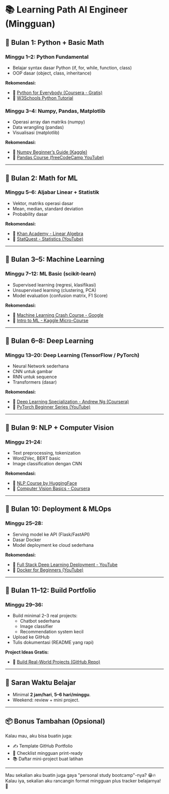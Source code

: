 # 📚 Learning Path AI Engineer (Mingguan)

## 📅 Bulan 1: Python + Basic Math

### Minggu 1–2: Python Fundamental
- Belajar syntax dasar Python (if, for, while, function, class)
- OOP dasar (object, class, inheritance)

**Rekomendasi:**
- 🔗 [Python for Everybody (Coursera - Gratis)](https://www.coursera.org/specializations/python)
- 🔗 [W3Schools Python Tutorial](https://www.w3schools.com/python/)

### Minggu 3–4: Numpy, Pandas, Matplotlib
- Operasi array dan matriks (numpy)
- Data wrangling (pandas)
- Visualisasi (matplotlib)

**Rekomendasi:**
- 🔗 [Numpy Beginner’s Guide (Kaggle)](https://www.kaggle.com/learn/numpy)
- 🔗 [Pandas Course (freeCodeCamp YouTube)](https://www.youtube.com/watch?v=vmEHCJofslg)

---

## 📅 Bulan 2: Math for ML

### Minggu 5–6: Aljabar Linear + Statistik
- Vektor, matriks operasi dasar
- Mean, median, standard deviation
- Probability dasar

**Rekomendasi:**
- 🔗 [Khan Academy - Linear Algebra](https://www.khanacademy.org/math/linear-algebra)
- 🔗 [StatQuest - Statistics (YouTube)](https://www.youtube.com/user/joshstarmer)

---

## 📅 Bulan 3–5: Machine Learning

### Minggu 7–12: ML Basic (scikit-learn)
- Supervised learning (regresi, klasifikasi)
- Unsupervised learning (clustering, PCA)
- Model evaluation (confusion matrix, F1 Score)

**Rekomendasi:**
- 🔗 [Machine Learning Crash Course - Google](https://developers.google.com/machine-learning/crash-course)
- 🔗 [Intro to ML - Kaggle Micro-Course](https://www.kaggle.com/learn/intro-to-machine-learning)

---

## 📅 Bulan 6–8: Deep Learning

### Minggu 13–20: Deep Learning (TensorFlow / PyTorch)
- Neural Network sederhana
- CNN untuk gambar
- RNN untuk sequence
- Transformers (dasar)

**Rekomendasi:**
- 🔗 [Deep Learning Specialization - Andrew Ng (Coursera)](https://www.coursera.org/specializations/deep-learning)
- 🔗 [PyTorch Beginner Series (YouTube)](https://www.youtube.com/playlist?list=PLqnslRFeH2UrFW4AUgn-eY37qOAWQpJyg)

---

## 📅 Bulan 9: NLP + Computer Vision

### Minggu 21–24:
- Text preprocessing, tokenization
- Word2Vec, BERT basic
- Image classification dengan CNN

**Rekomendasi:**
- 🔗 [NLP Course by HuggingFace](https://huggingface.co/course/chapter1)
- 🔗 [Computer Vision Basics - Coursera](https://www.coursera.org/learn/computer-vision-basics)

---

## 📅 Bulan 10: Deployment & MLOps

### Minggu 25–28:
- Serving model ke API (Flask/FastAPI)
- Dasar Docker
- Model deployment ke cloud sederhana

**Rekomendasi:**
- 🔗 [Full Stack Deep Learning Deployment - YouTube](https://www.youtube.com/watch?v=6aZbJS6LZbs)
- 🔗 [Docker for Beginners (YouTube)](https://www.youtube.com/watch?v=fqMOX6JJhGo)

---

## 📅 Bulan 11–12: Build Portfolio

### Minggu 29–36:
- Build minimal 2–3 real projects:
  - Chatbot sederhana
  - Image classifier
  - Recommendation system kecil
- Upload ke GitHub
- Tulis dokumentasi (README yang rapi)

**Project Ideas Gratis:**
- 🔗 [Build Real-World Projects (GitHub Repo)](https://github.com/karan/Projects)

---

## 🚀 Saran Waktu Belajar
- Minimal **2 jam/hari**, **5–6 hari/minggu**.
- Weekend: review + mini project.

---

## 📦 Bonus Tambahan (Opsional)
Kalau mau, aku bisa buatin juga:
- ✍️ Template GitHub Portfolio
- 📄 Checklist mingguan print-ready
- 📚 Daftar mini-project buat latihan

---

Mau sekalian aku buatin juga gaya "personal study bootcamp"-nya? 😁🔥  
Kalau iya, sekalian aku rancangin format mingguan plus tracker belajarnya! 🚀
